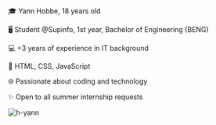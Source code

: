 🎓 Yann Hobbe, 18 years old

🖥️ Student @Supinfo, 1st year, Bachelor of Engineering (BENG)

💻 +3 years of experience in IT background

🚀 HTML, CSS, JavaScript

🌐 Passionate about coding and technology

✨ Open to all summer internship requests

<img src="https://github-readme-stats.vercel.app/api/top-langs?username=menkoys&show_icons=true&theme=dark&locale=en&layout=compact" alt="h-yann" />

